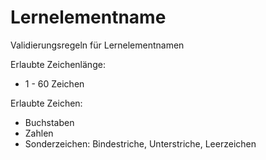 # Lernelementname

Validierungsregeln für Lernelementnamen

Erlaubte Zeichenlänge:
- 1 - 60 Zeichen

Erlaubte Zeichen:
- Buchstaben
- Zahlen
- Sonderzeichen: Bindestriche, Unterstriche, Leerzeichen
